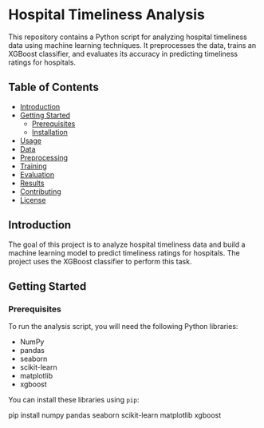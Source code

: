 # Hospital Timeliness Analysis

This repository contains a Python script for analyzing hospital timeliness data using machine learning techniques. It preprocesses the data, trains an XGBoost classifier, and evaluates its accuracy in predicting timeliness ratings for hospitals.

## Table of Contents

- [Introduction](#introduction)
- [Getting Started](#getting-started)
  - [Prerequisites](#prerequisites)
  - [Installation](#installation)
- [Usage](#usage)
- [Data](#data)
- [Preprocessing](#preprocessing)
- [Training](#training)
- [Evaluation](#evaluation)
- [Results](#results)
- [Contributing](#contributing)
- [License](#license)

## Introduction

The goal of this project is to analyze hospital timeliness data and build a machine learning model to predict timeliness ratings for hospitals. The project uses the XGBoost classifier to perform this task.

## Getting Started

### Prerequisites

To run the analysis script, you will need the following Python libraries:

- NumPy
- pandas
- seaborn
- scikit-learn
- matplotlib
- xgboost

You can install these libraries using `pip`:

pip install numpy pandas seaborn scikit-learn matplotlib xgboost

